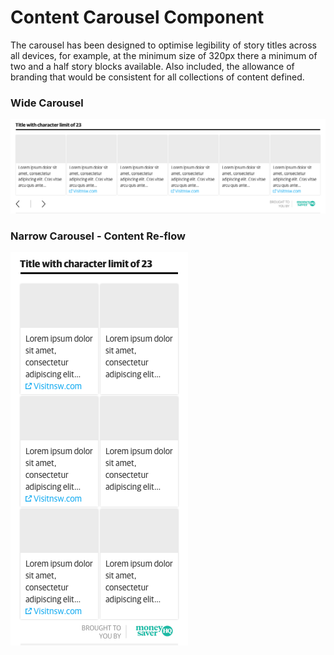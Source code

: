 # Content Carousel Component

The carousel has been designed to optimise legibility of story titles across all devices, for example, at the minimum size of 320px there a minimum of two and a half story blocks available. Also included, the allowance of branding that would be consistent for all collections of content defined. 

### Wide Carousel
![metro-styleguide-carousel-component](examples/metro-styleguide-carousel-component.png)

### Narrow Carousel - Content Re-flow
![metro-styleguide-carousel-component-narrow](examples/metro-styleguide-carousel-component-narrow.png)